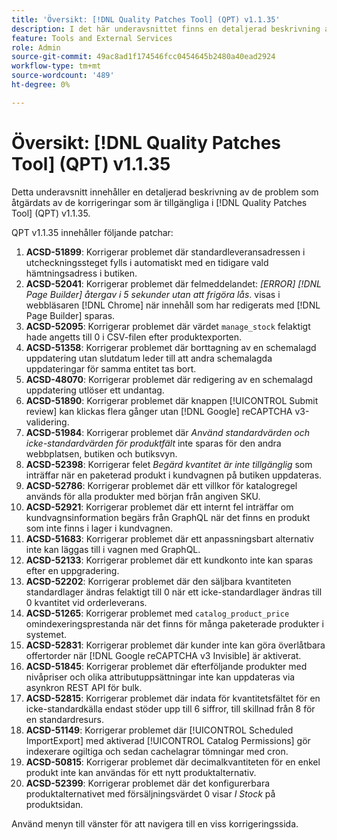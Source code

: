 ```yaml
---
title: 'Översikt: [!DNL Quality Patches Tool] (QPT) v1.1.35'
description: I det här underavsnittet finns en detaljerad beskrivning av de problem som åtgärdats av de korrigeringar som finns i  [!DNL Quality Patches Tool] (QPT) v1.1.35.
feature: Tools and External Services
role: Admin
source-git-commit: 49ac8ad1f174546fcc0454645b2480a40ead2924
workflow-type: tm+mt
source-wordcount: '489'
ht-degree: 0%

---
```


# Översikt: [!DNL Quality Patches Tool] (QPT) v1.1.35

Detta underavsnitt innehåller en detaljerad beskrivning av de problem som åtgärdats av de korrigeringar som är tillgängliga i [!DNL Quality Patches Tool] (QPT) v1.1.35.

QPT v1.1.35 innehåller följande patchar:

1. **ACSD-51899**: Korrigerar problemet där standardleveransadressen i utcheckningssteget fylls i automatiskt med en tidigare vald hämtningsadress i butiken.
1. **ACSD-52041**: Korrigerar problemet där felmeddelandet: *[ERROR] [!DNL Page Builder] återgav i 5 sekunder utan att frigöra lås*. visas i webbläsaren [!DNL Chrome] när innehåll som har redigerats med [!DNL Page Builder] sparas.
1. **ACSD-52095**: Korrigerar problemet där värdet `manage_stock` felaktigt hade angetts till 0 i CSV-filen efter produktexporten.
1. **ACSD-51358**: Korrigerar problemet där borttagning av en schemalagd uppdatering utan slutdatum leder till att andra schemalagda uppdateringar för samma entitet tas bort.
1. **ACSD-48070**: Korrigerar problemet där redigering av en schemalagd uppdatering utlöser ett undantag.
1. **ACSD-51890**: Korrigerar problemet där knappen [!UICONTROL Submit review] kan klickas flera gånger utan [!DNL Google] reCAPTCHA v3-validering.
1. **ACSD-51984**: Korrigerar problemet där *Använd standardvärden och icke-standardvärden för produktfält* inte sparas för den andra webbplatsen, butiken och butiksvyn.
1. **ACSD-52398**: Korrigerar felet *Begärd kvantitet är inte tillgänglig* som inträffar när en paketerad produkt i kundvagnen på butiken uppdateras.
1. **ACSD-52786**: Korrigerar problemet där ett villkor för katalogregel används för alla produkter med början från angiven SKU.
1. **ACSD-52921**: Korrigerar problemet där ett internt fel inträffar om kundvagnsinformation begärs från GraphQL när det finns en produkt som inte finns i lager i kundvagnen.
1. **ACSD-51683**: Korrigerar problemet där ett anpassningsbart alternativ inte kan läggas till i vagnen med GraphQL.
1. **ACSD-52133**: Korrigerar problemet där ett kundkonto inte kan sparas efter en uppgradering.
1. **ACSD-52202**: Korrigerar problemet där den säljbara kvantiteten standardlager ändras felaktigt till 0 när ett icke-standardlager ändras till 0 kvantitet vid orderleverans.
1. **ACSD-51265**: Korrigerar problemet med `catalog_product_price` omindexeringsprestanda när det finns för många paketerade produkter i systemet.
1. **ACSD-52831**: Korrigerar problemet där kunder inte kan göra överlåtbara offertorder när [!DNL Google reCAPTCHA v3 Invisible] är aktiverat.
1. **ACSD-51845**: Korrigerar problemet där efterföljande produkter med nivåpriser och olika attributuppsättningar inte kan uppdateras via asynkron REST API för bulk.
1. **ACSD-52815**: Korrigerar problemet där indata för kvantitetsfältet för en icke-standardkälla endast stöder upp till 6 siffror, till skillnad från 8 för en standardresurs.
1. **ACSD-51149**: Korrigerar problemet där [!UICONTROL Scheduled ImportExport] med aktiverad [!UICONTROL Catalog Permissions] gör indexerare ogiltiga och sedan cachelagrar tömningar med cron.
1. **ACSD-50815**: Korrigerar problemet där decimalkvantiteten för en enkel produkt inte kan användas för ett nytt produktalternativ.
1. **ACSD-52399**: Korrigerar problemet där det konfigurerbara produktalternativet med försäljningsvärdet 0 visar *I Stock* på produktsidan.

Använd menyn till vänster för att navigera till en viss korrigeringssida.
